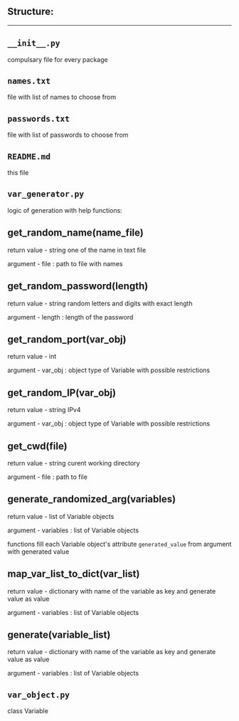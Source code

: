 Structure:
---
---

`__init__.py`
---
compulsary file for every package

`names.txt`
---
file with list of names to choose from

`passwords.txt`
---
file with list of passwords to choose from

`README.md`
---
this file

`var_generator.py`
---
logic of generation with help functions:

get_random_name(name_file)
---

return value - string one of the name in text file

argument - file : path to file with names

get_random_password(length)
---

return value - string random letters and digits with exact length

argument - length : length of the password

get_random_port(var_obj)
---

return value - int 

argument - var_obj : object type of Variable with possible restrictions

get_random_IP(var_obj)
---
return value - string IPv4

argument - var_obj : object type of Variable with possible restrictions

get_cwd(file)
---
return value - string curent working directory

argument - file : path to file


generate_randomized_arg(variables)
---
return value - list of Variable objects

argument - variables : list of Variable objects

functions fill each Variable object's attribute `generated_value` from argument with generated value


map_var_list_to_dict(var_list)
---
return value - dictionary with name of the variable as key and generate value as value

argument - variables : list of Variable objects

generate(variable_list)
---
return value - dictionary with name of the variable as key and generate value as value

argument - variables : list of Variable objects

`var_object.py`
---
class Variable
